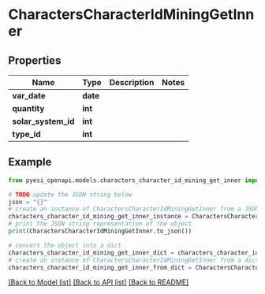 # CharactersCharacterIdMiningGetInner


## Properties

Name | Type | Description | Notes
------------ | ------------- | ------------- | -------------
**var_date** | **date** |  | 
**quantity** | **int** |  | 
**solar_system_id** | **int** |  | 
**type_id** | **int** |  | 

## Example

```python
from pyesi_openapi.models.characters_character_id_mining_get_inner import CharactersCharacterIdMiningGetInner

# TODO update the JSON string below
json = "{}"
# create an instance of CharactersCharacterIdMiningGetInner from a JSON string
characters_character_id_mining_get_inner_instance = CharactersCharacterIdMiningGetInner.from_json(json)
# print the JSON string representation of the object
print(CharactersCharacterIdMiningGetInner.to_json())

# convert the object into a dict
characters_character_id_mining_get_inner_dict = characters_character_id_mining_get_inner_instance.to_dict()
# create an instance of CharactersCharacterIdMiningGetInner from a dict
characters_character_id_mining_get_inner_from_dict = CharactersCharacterIdMiningGetInner.from_dict(characters_character_id_mining_get_inner_dict)
```
[[Back to Model list]](../README.md#documentation-for-models) [[Back to API list]](../README.md#documentation-for-api-endpoints) [[Back to README]](../README.md)


